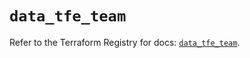 # `data_tfe_team`

Refer to the Terraform Registry for docs: [`data_tfe_team`](https://registry.terraform.io/providers/hashicorp/tfe/0.54.0/docs/data-sources/team).
